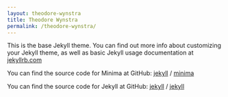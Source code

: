 ```yaml
---
layout: theodore-wynstra
title: Theodore Wynstra
permalink: /theodore-wynstra/
---
```


This is the base Jekyll theme. You can find out more info about customizing your Jekyll theme, as well as basic Jekyll usage documentation at [jekyllrb.com](https://jekyllrb.com/)

You can find the source code for Minima at GitHub: [jekyll][jekyll-organization] / [minima](https://github.com/jekyll/minima)

You can find the source code for Jekyll at GitHub: [jekyll][jekyll-organization] / [jekyll](https://github.com/jekyll/jekyll)

[jekyll-organization]: https://github.com/jekyll
